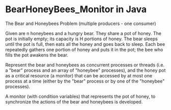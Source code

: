 # BearHoneyBees_Monitor in Java
The Bear and Honeybees Problem (multiple producers - one consumer)

Given are n honeybees and a hungry bear. They share a pot of honey. The pot is initially empty; its capacity is H portions of honey. The bear sleeps until the pot is full, then eats all the 
honey and goes back to sleep. Each bee repeatedly gathers one portion of honey and puts it in the pot; the bee who fills the pot awakens the bear.

Represent the bear and honeybees as concurrent processes or threads (i.e. a "bear" process and an array of "honeybee" processes), and the honey pot as a critical resource (a monitor) that can be accessed by at most one process at a time (either by the "bear" process or by one of the "honeybee" processes). 

A monitor (with condition variables) that represents the pot of honey, to synchronize the actions of the bear and honeybees is developed.
